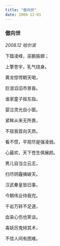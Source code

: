 ```yaml
---
title: "傲向世"
date: 2008-12-01
---
```


### 傲向世

*2008.12 哈尔滨*

下踏凌峰，巫鹏振翅；

上擎苍宇，乳气绕身。

黄龙惊愕朝天喝，

巨浪滔滔市景昏。

谁家童子摇东指，

婴泣灵光自小窗。

紧眸从来无所畏，

不屈我首向天昂。

看不惯，平观尽是强凌弱。

心最欢，天下苍生俱展颜。

男儿自当立云志，

扫尽阴霾捅破天。

汉武秦皇皆旧事，

今朝伟业待我完。

千岩万转不足道，

血染心伤也笑谈。

毒妖厉鬼倾其术，

不信人间有困难。